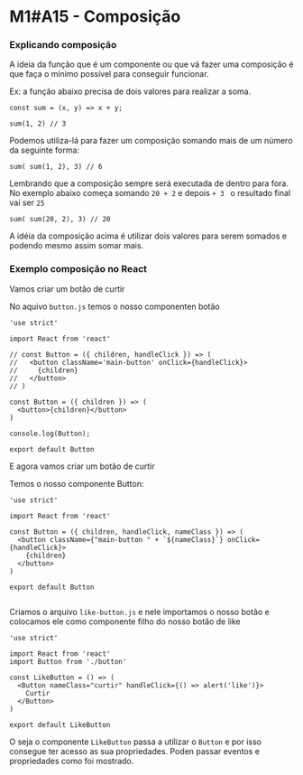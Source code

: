 # M1#A15 - Composição


### Explicando composição

A ideia da função que é um componente ou que vá fazer uma composição é que faça o mínimo possível para conseguir funcionar.

Ex: a função abaixo precisa de dois valores para realizar a soma.
``` 
const sum = (x, y) => x + y;

sum(1, 2) // 3

```

Podemos utiliza-lá para fazer um composição somando mais de um número da seguinte forma:
``` 
sum( sum(1, 2), 3) // 6

```
Lembrando que a composição sempre será executada de dentro para fora. No exemplo abaixo começa somando `20 + 2` e depois `+ 3 ` o resultado final vai ser `25`
```
sum( sum(20, 2), 3) // 20
```
A idéia da composição acima é utilizar dois valores para serem somados e podendo mesmo assim somar mais. 


### Exemplo composição no React

Vamos criar um botão de curtir

No aquivo `button.js` temos o nosso componenten botão

```
'use strict'

import React from 'react'

// const Button = ({ children, handleClick }) => (
//   <button className='main-button' onClick={handleClick}>
//     {children}
//   </button>
// )

const Button = ({ children }) => (
  <button>{children}</button>
)

console.log(Button);

export default Button
```

E agora vamos criar um botão de curtir

Temos o nosso componente Button:
```
'use strict'

import React from 'react'

const Button = ({ children, handleClick, nameClass }) => (
  <button className={"main-button " + `${nameClass}`} onClick={handleClick}>
    {children}
  </button>
)

export default Button


```


Criamos o arquivo `like-button.js` e nele importamos o nosso botão e colocamos ele como componente filho do nosso botão de like

```
'use strict'

import React from 'react'
import Button from './button'

const LikeButton = () => (
  <Button nameClass="curtir" handleClick={() => alert('like')}>
    Curtir
  </Button>
)

export default LikeButton

```

O seja o componente `LikeButton` passa a utilizar o `Button` e por isso consegue ter acesso as sua propriedades. Poden passar eventos e propriedades como foi mostrado.


